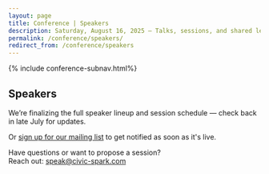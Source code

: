 ```yaml
---
layout: page
title: Conference | Speakers
description: Saturday, August 16, 2025 – Talks, sessions, and shared lessons from the field.
permalink: /conference/speakers/
redirect_from: /conference/speakers
---
```


{% include conference-subnav.html%}

## Speakers

We’re finalizing the full speaker lineup and session schedule — check back in late July for updates.

Or [sign up for our mailing list](/contact) to get notified as soon as it's live.

Have questions or want to propose a session?  
Reach out: [speak@civic-spark.com](mailto:speak@civic-spark.com)
